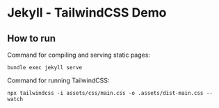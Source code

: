 # Jekyll - TailwindCSS Demo

## How to run

Command for compiling and serving static pages:

`bundle exec jekyll serve`

Command for running TailwindCSS:

`npx tailwindcss -i assets/css/main.css -o .assets/dist-main.css --watch`


